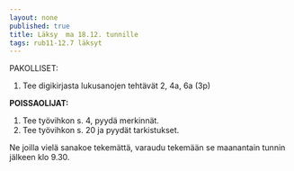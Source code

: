 ```yaml
---
layout: none
published: true
title: Läksy  ma 18.12. tunnille
tags: rub11-12.7 läksyt
---
```

PAKOLLISET:

1. Tee digikirjasta lukusanojen tehtävät 2, 4a, 6a (3p)


**POISSAOLIJAT:**

1. Tee työvihkon s. 4, pyydä merkinnät.
2. Tee työvihkon s. 20 ja pyydät tarkistukset.

Ne joilla vielä sanakoe tekemättä, varaudu tekemään se maanantain tunnin jälkeen klo 9.30.
